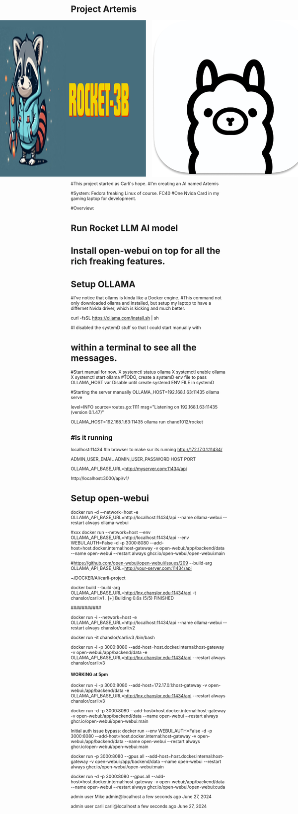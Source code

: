 <!DOCTYPE html>
<html>
<head>
    <style>
        .image-container {
            display: flex;
            justify-content: center;
        }
        .image-container img {
            margin: 0 10px; /* Adjust spacing between images */
        }
    </style>
</head>
<body>
    <h1>Project Artemis</h1>
    <div class="image-container">
        <img src="rocket.png" alt="Rocket Image">
        <img src="ollama.png" alt="Ollama Image">
    </div>
</body>
</html>






#This project started as Carli's hope.
#I'm creating an AI named Artemis
 
#System: Fedora freaking Linux of course. FC40
#One Nvida Card in my gaming laptop for development.

#Overview:
# Run Rocket LLM AI model 
# Install open-webui on top for all the rich freaking features.


# Setup OLLAMA

#I've notice that ollams is kinda like a Docker engine.
#This command not only downloaded ollama and installed, but setup my laptop to have a differnet Nvida driver, which is kicking and much better.

 curl -fsSL https://ollama.com/install.sh | sh

#I disabled the systemD stuff so that I could start manually with
# within a terminal to see all the messages.
#Start manual for now.
X systemctl status ollama
X systemctl enable ollama
X systemctl start ollama
#TODO, create a systemD env file to pass OLLAMA_HOST var
Disable until create systemd ENV FILE in systemD

#Starting the server manually
OLLAMA_HOST=192.168.1.63:11435 ollama serve

level=INFO source=routes.go:1111 msg="Listening on 192.168.1.63:11435 (version 0.1.47)"


OLLAMA_HOST=192.168.1.63:11435 ollama run chand1012/rocket

#Is it running
--------------
 localhost:11434           #In browser to make sur its running
 http://172.17.0.1:11434/

 ADMIN_USER_EMAIL
 ADMIN_USER_PASSWORD
 HOST
 PORT
 
 OLLAMA_API_BASE_URL=http://myserver.com:11434/api

 http://localhost:3000/api/v1/


# Setup open-webui

docker run -d --network=host -e OLLAMA_API_BASE_URL=http://localhost:11434/api --name ollama-webui --restart always ollama-webui

#xxx docker run --network=host --env OLLAMA_API_BASE_URL=http://localhost:11434/api --env WEBUI_AUTH=False -d -p 3000:8080 --add-host=host.docker.internal:host-gateway -v open-webui:/app/backend/data --name open-webui --restart always ghcr.io/open-webui/open-webui:main

#https://github.com/open-webui/open-webui/issues/209
 --build-arg OLLAMA_API_BASE_URL=http://your-server.com:11434/api

~/DOCKER/AI/carli-project

 docker build --build-arg OLLAMA_API_BASE_URL=http://lnx.chanslor.edu:11434/api -t chanslor/carli:v1 .
[+] Building 0.6s (5/5) FINISHED



###########

  docker run -i --network=host -e OLLAMA_API_BASE_URL=http://localhost:11434/api --name ollama-webui --restart always chanslor/carli:v2


docker run -it chanslor/carli:v3 /bin/bash

docker run -i -p 3000:8080 --add-host=host.docker.internal:host-gateway -v open-webui:/app/backend/data -e OLLAMA_API_BASE_URL=http://lnx.chanslor.edu:11434/api  --restart always chanslor/carli:v3

#### WORKING at 5pm
docker run -i -p 3000:8080 --add-host=172.17.0.1:host-gateway -v open-webui:/app/backend/data -e OLLAMA_API_BASE_URL=http://lnx.chanslor.edu:11434/api  --restart always chanslor/carli:v3





 docker run -d -p 3000:8080 --add-host=host.docker.internal:host-gateway -v open-webui:/app/backend/data --name open-webui --restart always ghcr.io/open-webui/open-webui:main

Initial auth issue
bypass:
docker run --env WEBUI_AUTH=False -d -p 3000:8080 --add-host=host.docker.internal:host-gateway -v open-webui:/app/backend/data --name open-webui --restart always ghcr.io/open-webui/open-webui:main

docker run -p 3000:8080 --gpus all --add-host=host.docker.internal:host-gateway -v open-webui:/app/backend/data --name open-webui --restart always ghcr.io/open-webui/open-webui:main

docker run -d -p 3000:8080 --gpus all --add-host=host.docker.internal:host-gateway -v open-webui:/app/backend/data --name open-webui --restart always ghcr.io/open-webui/open-webui:cuda


admin
user
Mike
admin@localhost	a few seconds ago	June 27, 2024


admin
user
carli
carli@localhost	a few seconds ago	June 27, 2024
